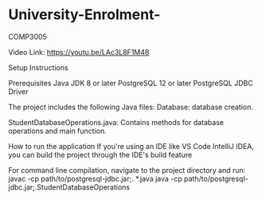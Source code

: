 # University-Enrolment-
COMP3005

Video Link:
https://youtu.be/LAc3L8F1M48

Setup Instructions

Prerequisites
Java JDK 8 or later
PostgreSQL 12 or later
PostgreSQL JDBC Driver

The project includes the following Java files:
Database: database creation.

StudentDatabaseOperations.java: Contains methods for database operations and main function.

How to run the application
If you're using an IDE like VS Code IntelliJ IDEA, you can build the project through the IDE's build feature

For command line compilation, navigate to the project directory and run:
javac -cp path/to/postgresql-jdbc.jar;. *.java
java -cp path/to/postgresql-jdbc.jar;.StudentDatabaseOperations


